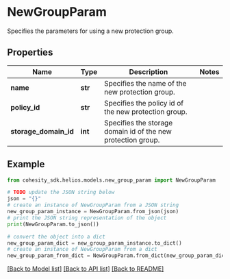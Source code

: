 # NewGroupParam

Specifies the parameters for using a new protection group.

## Properties

Name | Type | Description | Notes
------------ | ------------- | ------------- | -------------
**name** | **str** | Specifies the name of the new protection group. | 
**policy_id** | **str** | Specifies the policy id of the new protection group. | 
**storage_domain_id** | **int** | Specifies the storage domain id of the new protection group. | 

## Example

```python
from cohesity_sdk.helios.models.new_group_param import NewGroupParam

# TODO update the JSON string below
json = "{}"
# create an instance of NewGroupParam from a JSON string
new_group_param_instance = NewGroupParam.from_json(json)
# print the JSON string representation of the object
print(NewGroupParam.to_json())

# convert the object into a dict
new_group_param_dict = new_group_param_instance.to_dict()
# create an instance of NewGroupParam from a dict
new_group_param_from_dict = NewGroupParam.from_dict(new_group_param_dict)
```
[[Back to Model list]](../README.md#documentation-for-models) [[Back to API list]](../README.md#documentation-for-api-endpoints) [[Back to README]](../README.md)


